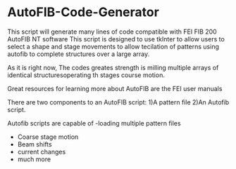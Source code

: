 # AutoFIB-Code-Generator
This script will generate many lines of code compatible with FEI FIB 200 AutoFIB NT software
This script is designed to use tkInter to allow users to select a shape and stage movements to allow tecilation of patterns using autofib to complete structures over a large array.

As it is right now, The codes greates strength is milling multiple arrays of identical structuresoperating th stages course motion.

Great resources for learning more about AutoFIB are the FEI user manuals

There are two components to an AutoFIB script:
1)A pattern file
2)An Autofib script.

Autofib scripts are capable of 
-loading multiple pattern files
- Coarse stage motion
- Beam shifts
- current changes
- much more

